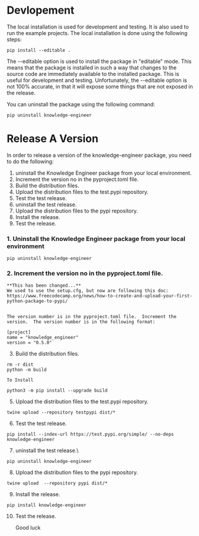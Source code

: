 # Devlopement

The local installation is used for development and testing.  It is also used to run the example projects.  The local installation is done using the following steps:
```shell
pip install --editable .
```

The --editable option is used to install the package in "editable" mode.  This means that the package is installed in such a way that changes to the source code are immediately available to the installed package.  This is useful for development and testing.  Unfortunately, the --editable option is not 100% accurate, in that it will expose some things that are not exposed in the release.

You can uninstall the package using the following command:

```
pip uninstall knowledge-engineer
```


# Release A Version
In order to release a version of the knowledge-engineer package, you need to do the following:


1. uninstall the Knowledge Engineer package from your local environment.
2. Increment the version no in the pyproject.toml file.
3. Build the distribution files.
4. Upload the distribution files to the test.pypi repository.
5. Test the test release.
6. uninstall the test release.
7. Upload the distribution files to the pypi repository.
8. Install the release.
9. Test the release.

### 1. Uninstall the Knowledge Engineer package from your local environment

```
pip uninstall knowledge-engineer
```
    
### 2. Increment the version no in the pyproject.toml file.
    
    **This has been changed...** 
    We used to use the setup.cfg, but now are following this doc: https://www.freecodecamp.org/news/how-to-create-and-upload-your-first-python-package-to-pypi/ 
    

    The version number is in the pyproject.toml file.  Increment the version.  The version number is in the following format:

```
[project]
name = "knowledge_engineer"
version = "0.5.0"
```

3. Build the distribution files.     

```
rm -r dist
python -m build
```

    To Install
```
python3 -m pip install --upgrade build
```

5. Upload the distribution files to the test.pypi repository.
    
```
twine upload --repository testpypi dist/*
```

6. Test the test release.

```
pip install --index-url https://test.pypi.org/simple/ --no-deps knowledge-engineer
```
    
7. uninstall the test release.\

```
pip uninstall knowledge-engineer
```
    
8. Upload the distribution files to the pypi repository.

```
twine upload  --repository pypi dist/*
```
    
9. Install the release.

```
pip install knowledge-engineer
```
    
10. Test the release.

    Good luck
